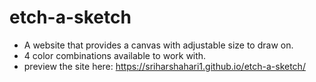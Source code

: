 # etch-a-sketch
- A website that provides a canvas with adjustable size to draw on.
- 4 color combinations available to work with.
- preview the site here: https://sriharshahari1.github.io/etch-a-sketch/
